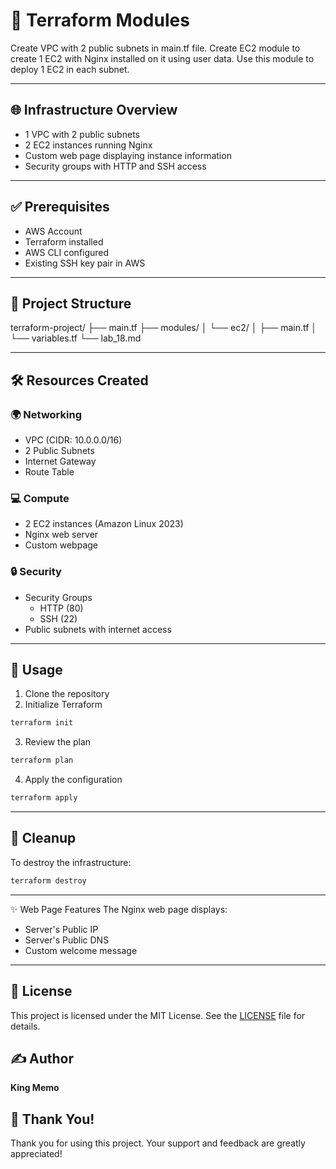 # 🚀 Terraform Modules

Create VPC with 2 public subnets in main.tf file. 
Create EC2 module to create 1 EC2 with Nginx installed on it using user data. 
Use this module to deploy 1 EC2 in each subnet. 

---

## 🌐 Infrastructure Overview

- 1 VPC with 2 public subnets
- 2 EC2 instances running Nginx
- Custom web page displaying instance information
- Security groups with HTTP and SSH access

---

## ✅ Prerequisites

- AWS Account
- Terraform installed
- AWS CLI configured
- Existing SSH key pair in AWS

---

## 📁 Project Structure
terraform-project/
├── main.tf
├── modules/
│ └── ec2/
│  ├── main.tf
│  └── variables.tf
└── lab_18.md

---

## 🛠️ Resources Created

### 🌍 Networking
- VPC (CIDR: 10.0.0.0/16)
- 2 Public Subnets
- Internet Gateway
- Route Table

### 💻 Compute
- 2 EC2 instances (Amazon Linux 2023)
- Nginx web server
- Custom webpage

### 🔒 Security
- Security Groups
  - HTTP (80)
  - SSH (22)
- Public subnets with internet access

---

## 🚀 Usage

1. Clone the repository
2. Initialize Terraform
```bash
terraform init
```
3. Review the plan
```bash
terraform plan
```
4. Apply the configuration
```bash
terraform apply
```

---

## 🧹 Cleanup
To destroy the infrastructure:
```bash
terraform destroy
```

---

✨ Web Page Features
The Nginx web page displays:

- Server's Public IP
- Server's Public DNS
- Custom welcome message

---

## 📄 License
This project is licensed under the MIT License. See the [LICENSE](LICENSE) file for details.

## ✍️ Author
**King Memo**

## 🙏 Thank You!
Thank you for using this project. Your support and feedback are greatly appreciated!
